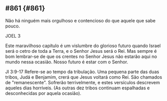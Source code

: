 ## #861 {#861}

Não há ninguém mais orgulhoso e contencioso do que aquele que sabe pouco.

JOEL 3

Este maravilhoso capítulo é um vislumbre do glorioso futuro quando Israel será o cetro de toda a Terra, e o Senhor Jesus será o Rei. Mas sempre é bom lembrar-se de que os crentes no Senhor Jesus não estarão aqui no mundo nessa ocasião. Nosso futuro é estar com o Senhor.

Jl 3:9-17 Refere-se ao tempo da tribulação. Uma pequena parte das duas tribos, Judá e Benjamim, crerá que Jesus voltará como Rei. São chamados de &quot;remanescente&quot;. Sofrerão terrivelmente, e estes versículos descrevem aqueles dias horríveis. (As outras dez tribos continuam espalhadas e desconhecidas por aquela ocasião).
